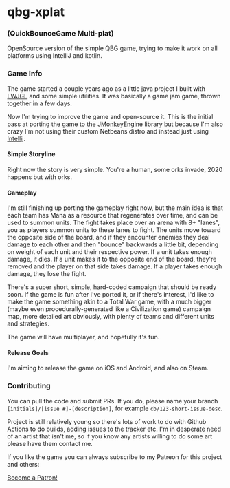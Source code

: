 # qbg-xplat
### (QuickBounceGame Multi-plat)
OpenSource version of the simple QBG game, trying to make it work on all platforms using IntelliJ and kotlin.

### Game Info

The game started a couple years ago as a little java project I built with [LWJGL](https://www.lwjgl.org/) and some simple utilities. It was basically a game jam game, thrown together in a few days.

Now I'm trying to improve the game and open-source it. This is the initial pass at porting the game to the [JMonkeyEngine](https://jmonkeyengine.org/) library but because I'm also crazy I'm not using their custom Netbeans distro and instead just using [Intellij](https://www.jetbrains.com/idea/).

#### Simple Storyline

Right now the story is very simple. You're a human, some orks invade, 2020 happens but with orks.

#### Gameplay

I'm still finishing up porting the gameplay right now, but the main idea is that each team has Mana as a resource that regenerates over time, and can be used to summon units. The fight takes place over an arena with 8+ "lanes", you as players summon units to these lanes to fight. The units move toward the opposite side of the board, and if they encounter enemies they deal damage to each other and then "bounce" backwards a little bit, depending on weight of each unit and their respective power. If a unit takes enough damage, it dies. If a unit makes it to the opposite end of the board, they're removed and the player on that side takes damage. If a player takes enough damage, they lose the fight.

There's a super short, simple, hard-coded campaign that should be ready soon. If the game is fun after I've ported it, or if there's interest, I'd like to make the game something akin to a Total War game, with a much bigger (maybe even procedurally-generated like a Civilization game) campaign map, more detailed art obviously, with plenty of teams and different units and strategies.

The game will have multiplayer, and hopefully it's fun.

#### Release Goals

I'm aiming to release the game on iOS and Android, and also on Steam.

### Contributing

You can pull the code and submit PRs. If you do, please name your branch `[initials]/[issue #]-[description]`, for example `cb/123-short-issue-desc`. 

Project is still relatively young so there's lots of work to do with Github Actions to do builds, adding issues to the tracker etc. I'm in desperate need of an artist that isn't me, so if you know any artists willing to do some art please have them contact me.

If you like the game you can always subscribe to my Patreon for this project and others:

<a href="https://www.patreon.com/bePatron?u=884446" data-patreon-widget-type="become-patron-button">Become a Patron!</a><script async src="https://c6.patreon.com/becomePatronButton.bundle.js"></script>



